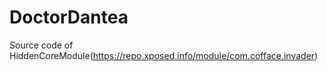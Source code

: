 # DoctorDantea
Source code of HiddenCoreModule(https://repo.xposed.info/module/com.cofface.invader)

